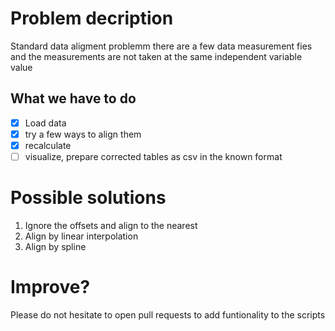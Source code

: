 # Problem decription
Standard data aligment problemm there are a few data measurement fies and the measurements are not taken at the same independent variable value 
## What we have to do
- [x] Load data
- [x] try a few ways to align them
- [x] recalculate 
- [ ] visualize, prepare corrected tables as csv in the known format

# Possible solutions
1. Ignore the offsets and align to the nearest
2. Align by linear interpolation
3. Align by spline

# Improve?
Please do not hesitate to open pull requests to add funtionality to the scripts
